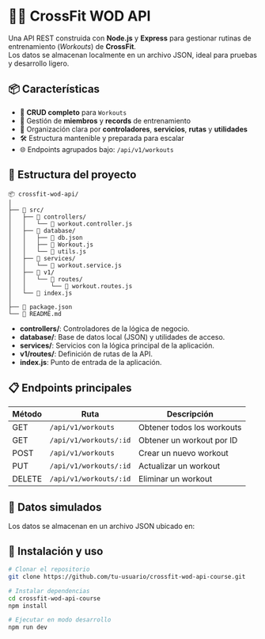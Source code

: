 
# 🏋️‍♂️ CrossFit WOD API

Una API REST construida con **Node.js** y **Express** para gestionar rutinas de entrenamiento (_Workouts_) de **CrossFit**.  
Los datos se almacenan localmente en un archivo JSON, ideal para pruebas y desarrollo ligero.


## 📦 Características

- 🔄 **CRUD completo** para `Workouts`
- 👥 Gestión de **miembros** y **records** de entrenamiento
- 📁 Organización clara por **controladores**, **servicios**, **rutas** y **utilidades**
- 🛠️ Estructura mantenible y preparada para escalar
- 🌐 Endpoints agrupados bajo: `/api/v1/workouts`

## 📂 Estructura del proyecto

```
📦 crossfit-wod-api/
│
├── 📂 src/
│   ├── 📂 controllers/
│   │   └── 📄 workout.controller.js
│   ├── 📂 database/
│   │   ├── 📄 db.json
│   │   ├── 📄 Workout.js
│   │   └── 📄 utils.js
│   ├── 📂 services/
│   │   └── 📄 workout.service.js
│   ├── 📂 v1/
│   │   └── 📂 routes/
│   │       └── 📄 workout.routes.js
│   └── 📄 index.js
│
├── 📄 package.json
└── 📄 README.md
```

- **controllers/**: Controladores de la lógica de negocio.
- **database/**: Base de datos local (JSON) y utilidades de acceso.
- **services/**: Servicios con la lógica principal de la aplicación.
- **v1/routes/**: Definición de rutas de la API.
- **index.js**: Punto de entrada de la aplicación.

## 📋 Endpoints principales

| Método | Ruta                      | Descripción                  |
|--------|---------------------------|------------------------------|
| GET    | `/api/v1/workouts`        | Obtener todos los workouts   |
| GET    | `/api/v1/workouts/:id`    | Obtener un workout por ID    |
| POST   | `/api/v1/workouts`        | Crear un nuevo workout       |
| PUT    | `/api/v1/workouts/:id`    | Actualizar un workout        |
| DELETE | `/api/v1/workouts/:id`    | Eliminar un workout          |


## 🧪 Datos simulados

Los datos se almacenan en un archivo JSON ubicado en:

## 🚀 Instalación y uso

```bash
# Clonar el repositorio
git clone https://github.com/tu-usuario/crossfit-wod-api-course.git

# Instalar dependencias
cd crossfit-wod-api-course
npm install

# Ejecutar en modo desarrollo
npm run dev


